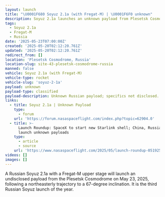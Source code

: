 ```yaml
---
layout: launch
title: "\U0001F680 Soyuz 2.1a (with Fregat-M) | \U0001F6F0 unknown"
description: Soyuz 2.1a launches an unknown payload from Plesetsk Cosmodrome.
tags:
  - Soyuz 2.1a
  - Fregat-M
  - Russia
date: '2025-05-23T07:00:00Z'
created: '2025-05-20T02:12:20.761Z'
updated: '2025-05-20T02:12:20.761Z'
redirect_from: []
location: 'Plesetsk Cosmodrome, Russia'
location-slug: site-43-plesetsk-cosmodrome-russia
manned: false
vehicle: Soyuz 2.1a (with Fregat-M)
vehicle-type: rocket
vehicle-slug: 'soyuz-2-1a'
payload: unknown
payload-type: classified
payload-description: Unknown Russian payload; specifics not disclosed.
links:
  - title: Soyuz 2.1a | Unknown Payload
    type:
      - forum
    url: 'https://forum.nasaspaceflight.com/index.php?topic=62904.0'
  - title: >-
      Launch Roundup: SpaceX to start new Starlink shell; China, Russia to
      launch unknown payloads
    type:
      - article
      - source
    url: 'https://www.nasaspaceflight.com/2025/05/launch-roundup-051925/'
videos: []
images: []
---
```

A Russian Soyuz 2.1a with a Fregat-M upper stage will launch an undisclosed payload from the Plesetsk Cosmodrome on May 23, 2025, following a northeasterly trajectory to a 67-degree inclination. It is the third Russian Soyuz launch of the year.
